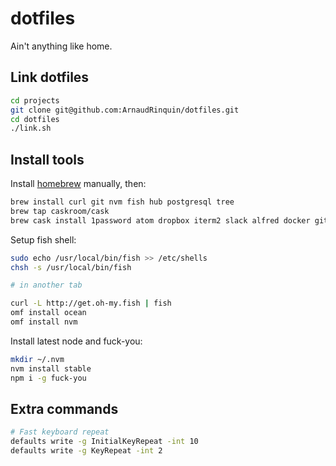 dotfiles
========

Ain't anything like home.

## Link dotfiles


```sh
cd projects
git clone git@github.com:ArnaudRinquin/dotfiles.git
cd dotfiles
./link.sh

```

## Install tools

Install [homebrew](http://brew.sh/) manually, then: 


```sh
brew install curl git nvm fish hub postgresql tree
brew tap caskroom/cask
brew cask install 1password atom dropbox iterm2 slack alfred docker gitify keepingyouawake
```

Setup fish shell:

```sh
sudo echo /usr/local/bin/fish >> /etc/shells
chsh -s /usr/local/bin/fish

# in another tab

curl -L http://get.oh-my.fish | fish
omf install ocean
omf install nvm
```

Install latest node and fuck-you:


```sh
mkdir ~/.nvm
nvm install stable
npm i -g fuck-you
```

## Extra commands


```sh
# Fast keyboard repeat
defaults write -g InitialKeyRepeat -int 10
defaults write -g KeyRepeat -int 2

```

